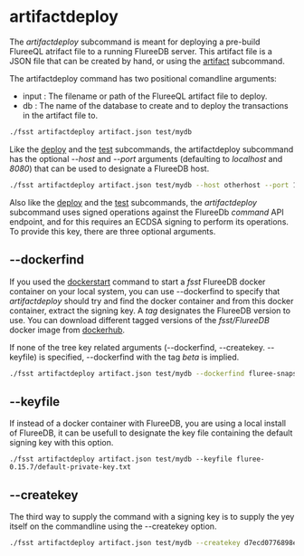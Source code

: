 # artifactdeploy

The *artifactdeploy* subcommand is meant for deploying a pre-build FlureeQL atrifact file to a running FlureeDB server. This artifact file is a JSON file that can be created by hand, or using the [artifact](artifact.MD) subcommand.

The artifactdeploy command has two positional comandline arguments:

* input : The filename or path of the FlureeQL artifact file to deploy.
* db : The name of the database to create and to deploy the transactions in the artifact file to.

```bash
./fsst artifactdeploy artifact.json test/mydb
```

Like the [deploy](deploy.MD) and the [test](test.MD) subcommands, the artifactdeploy subcommand has the optional *--host* and *--port* arguments (defaulting to *localhost* and *8080*) that can be used to designate a FlureeDB host.

```bash
./fsst artifactdeploy artifact.json test/mydb --host otherhost --port 17080
```

Also like the [deploy](deploy.MD) and the [test](test.MD) subcommands, the *artifactdeploy* subcommand uses signed operations against the FlureeDb *command* API endpoint, and for this requires an ECDSA signing to perform its operations.  To provide this key, there are three optional arguments.

## --dockerfind <tag>

If you used the [dockerstart](dockerstart.MD) command to start a *fsst* FlureeDB docker container on your local system, you can use --dockerfind to specify that *artifactdeploy* should try and find the docker container and from this docker container, extract the signing key. A *tag* designates the FlureeDB version to use. You can download different tagged versions of the *fsst/FlureeDB* docker image from [dockerhub](https://hub.docker.com/r/pibara/fsst/tags?page=1&ordering=last_updated). 

If none of the tree key related arguments (--dockerfind, --createkey. --keyfile) is specified, --dockerfind with the tag *beta* is implied.

```bash
./fsst artifactdeploy artifact.json test/mydb --dockerfind fluree-snapshot-20201213
```

## --keyfile <file>

If instead of a docker container with FlureeDB, you are using a local install of FlureeDB, it can be usefull to designate the key file containing the default signing key with this option.

```
./fsst artifactdeploy artifact.json test/mydb --keyfile fluree-0.15.7/default-private-key.txt
```

## --createkey <key>

The third way to supply the command with a signing key is to supply the yey itself on the commandline using the --createkey option.

```bash
./fsst artifactdeploy artifact.json test/mydb --createkey d7ecd0776898eb4cb8c064fffa62d91988a2a2233ba74de8649349c246fb7996
```

